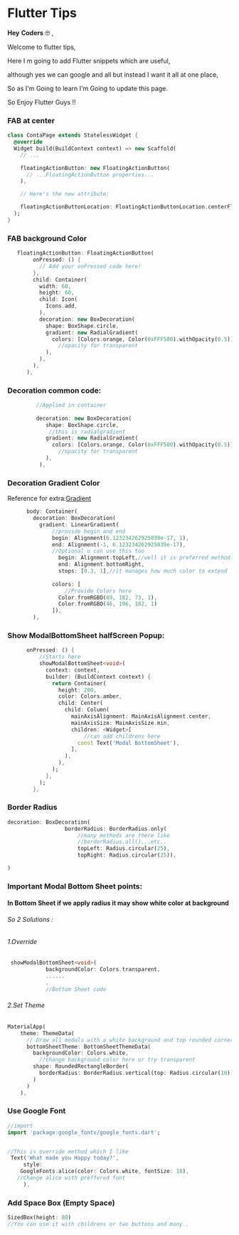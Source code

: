 # Flutter Tips

**Hey** **Coders** 🤓 ,

Welcome to flutter tips,

Here I m going to add Flutter snippets  which are useful,

although yes we can google and all but instead I want it all at one place,

So as I'm Going to learn I'm Going to update this page.

So Enjoy Flutter Guys !!





### FAB  at center

```dart
class ContaPage extends StatelessWidget {
  @override
  Widget build(BuildContext context) => new Scaffold(
    // ...

    floatingActionButton: new FloatingActionButton(
      // ...FloatingActionButton properties...
    ),

    // Here's the new attribute:

    floatingActionButtonLocation: FloatingActionButtonLocation.centerFloat,
  );
}
```

### FAB background Color

```dart
   floatingActionButton: FloatingActionButton(
        onPressed: () {
          // Add your onPressed code here!
        },
        child: Container(
          width: 60,
          height: 60,
          child: Icon(
            Icons.add,
          ),
          decoration: new BoxDecoration(
            shape: BoxShape.circle,
            gradient: new RadialGradient(
              colors: [Colors.orange, Color(0xFFF500).withOpacity(0.5)],
                //opacity for transparent
            ),
          ),
        ),
      ),
```



### Decoration common code:

```dART
         //Applied in container
         
         decoration: new BoxDecoration(
            shape: BoxShape.circle,
             //this is radialgradient
            gradient: new RadialGradient(
              colors: [Colors.orange, Color(0xFFF500).withOpacity(0.5)],
                //opacity for transparent
            ),
          ),
```



### Decoration Gradient Color

Reference for extra:[Gradient](https://owenhalliday.co.uk/flutter-gradient/)

```dart
      body: Container(
        decoration: BoxDecoration(
          gradient: LinearGradient(
              //provide begin and end
              begin: Alignment(6.123234262925839e-17, 1),
              end: Alignment(-1, 6.123234262925839e-17),
              //Optional u can use this too
                begin: Alignment.topLeft,//well it is preferred method
      			end: Alignment.bottomRight,
      			stops: [0.3, 1],//it manages how much color to extend
              
              colors: [
                  //Provide Colors here
                Color.fromRGBO(69, 182, 73, 1),
                Color.fromRGBO(46, 196, 182, 1)
              ]),
        ),
```



### Show ModalBottomSheet halfScreen Popup:

```dart
      onPressed: () {
          //Starts here 
          showModalBottomSheet<void>(
            context: context,
            builder: (BuildContext context) {
              return Container(
                height: 200,
                color: Colors.amber,
                child: Center(
                  child: Column(
                    mainAxisAlignment: MainAxisAlignment.center,
                    mainAxisSize: MainAxisSize.min,
                    children: <Widget>[
                        //can add childrens here
                      const Text('Modal BottomSheet'),
                    ],
                  ),
                ),
              );
            },
          );
        },
```

### Border Radius

```dart
decoration: BoxDecoration(
                  borderRadius: BorderRadius.only(
                      //many methods are there like
                      //borderRadius.all(),..etc..
                      topLeft: Radius.circular(25),
                      topRight: Radius.circular(25)),

)
```

### Important Modal Bottom Sheet points:

#### In Bottom Sheet if we apply radius it may show white color at background

###### So 2 Solutions :

###### 1.Override 

```dart
 showModalBottomSheet<void>(
            backgroundColor: Colors.transparent,
            ......
            .
            //Bottom Sheet code
```

###### 2.Set Theme

```dart
MaterialApp(
    theme: ThemeData(
      // Draw all modals with a white background and top rounded corners
      bottomSheetTheme: BottomSheetThemeData(
        backgroundColor: Colors.white,
          //change background color here or try transparent
        shape: RoundedRectangleBorder(
          borderRadius: BorderRadius.vertical(top: Radius.circular(10))
        )
      )
    ),
```

### Use Google Font

```dart
//import
import 'package:google_fonts/google_fonts.dart';


//This is override method which I like
 Text('What made you Happy today?',
     style:
    GoogleFonts.alice(color: Colors.white, fontSize: 18),
   //Change alice with preffered font
     ),
```

### Add Space Box (Empty Space)

```dart
SizedBox(height: 80)
//You can use it with childrens or two buttons and many..

```

